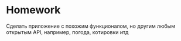 # Homework
Сделать приложение с похожим функционалом, но другим любым открытым API, например, погода, котировки итд
